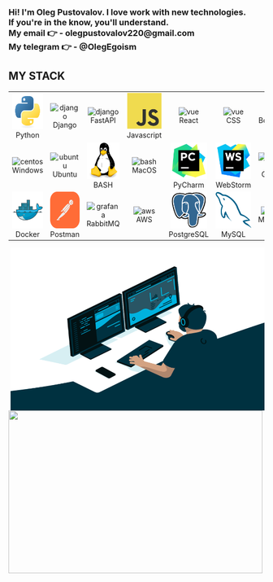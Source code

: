 <h3> 
Hi! I'm Oleg Pustovalov. I love work with new technologies. <br>
If you're in the know, you'll understand. <br>
My email 👉 - olegpustovalov220@gmail.com <br>
My telegram 👉 - @OlegEgoism
</h3>

<h2>MY STACK</h2>
<table>
  <tr>
    <td align="center">
      <img alt="python" height=72px src="https://raw.githubusercontent.com/devicons/devicon/master/icons/python/python-original.svg">
      <br>Python
    </td>
    <td align="center">
      <img alt="django" height=72px src="https://cdn.worldvectorlogo.com/logos/django.svg">
      <br>Django
    </td>
    <td align="center">
      <img alt="django" height=72px src="https://cdn.worldvectorlogo.com/logos/fastapi.svg">
      <br>FastAPI
    </td>
    <td align="center">
      <img alt="javascript" height=72px src="https://raw.githubusercontent.com/devicons/devicon/master/icons/javascript/javascript-original.svg">
      <br>Javascript
    </td>
    <td align="center">
      <img alt="vue" height=72px src="https://miro.medium.com/v2/1*K0a7xINk0RM5gfXGSN68cw.png">
      <br>React
    </td>
    <td align="center">
      <img alt="vue" height=72px src="https://www.svgrepo.com/show/21671/css.svg">
      <br>CSS
    </td>
    <td align="center">
      <img alt="vue" height=72px src="https://www.svgrepo.com/show/330083/bootstrap.svg">
      <br>Bootstrap
    </td>
    <td align="center">
      <img alt="grafana" height=72px src="https://cdn.prod.website-files.com/62038ffc9cd2db4558e3c7b7/623b43bcfcec4ae2e50ca6e3_rest.svg">
      <br>REST API
    </td>
  </tr>
  <tr>
    <td align="center">
      <img alt="centos" height=72px src="https://upload.wikimedia.org/wikipedia/commons/thumb/5/5f/Windows_logo_-_2012.svg/768px-Windows_logo_-_2012.svg.png">
      <br>Windows
    </td>
    <td align="center">
      <img alt="ubuntu" height=72px src="https://user-images.githubusercontent.com/39632170/109294252-25681c80-7857-11eb-9ec4-4fbdad9fadfc.png">
      <br>Ubuntu
    </td>
    <td align="center">
      <img alt="bash" height=72px src="https://raw.githubusercontent.com/devicons/devicon/master/icons/linux/linux-original.svg">
      <br>BASH
    </td>
    <td align="center">
      <img alt="bash" height=72px src="https://img.icons8.com/color/200/mac-logo.png">
      <br>MacOS
    </td>
    <td align="center">
      <img alt="pycharm" height=72px src="https://raw.githubusercontent.com/devicons/devicon/master/icons/pycharm/pycharm-original.svg">
      <br>PyCharm
    </td>
    <td align="center">
      <img alt="webstorm" height=72px src="https://raw.githubusercontent.com/devicons/devicon/master/icons/webstorm/webstorm-original.svg">
      <br>WebStorm
    </td>
    <td align="center">
      <img alt="grafana" height=72px src="https://cdn.worldvectorlogo.com/logos/grafana.svg">
      <br>Grafana
    </td>
    <td align="center">
      <img alt="grafana" height=72px src="https://upload.wikimedia.org/wikipedia/commons/thumb/3/3f/Git_icon.svg/480px-Git_icon.svg.png">
      <br>Git
    </td>
  </tr>
  <tr>
    <td align="center">
      <img alt="docker" height=72px src="https://raw.githubusercontent.com/devicons/devicon/master/icons/docker/docker-original.svg">
      <br>Docker
    </td>
    <td align="center">
      <img alt="docker" height=72px src="https://raw.githubusercontent.com/tandpfun/skill-icons/59059d9d1a2c092696dc66e00931cc1181a4ce1f/icons/Postman.svg">
      <br>Postman
    </td>
    <td align="center">
      <img alt="grafana" height=72px src="https://www.svgrepo.com/show/303576/rabbitmq-logo.svg">
      <br>RabbitMQ
    <td align="center">
      <img alt="aws" height=72px src="https://cdn.worldvectorlogo.com/logos/aws-logo.svg">
      <br>AWS
    </td>
    <td align="center">
      <img alt="postgresql" height=72px src="https://raw.githubusercontent.com/devicons/devicon/master/icons/postgresql/postgresql-original.svg">
      <br>PostgreSQL
    </td>
    <td align="center">
      <img alt="mysql" height=72px src="https://raw.githubusercontent.com/devicons/devicon/master/icons/mysql/mysql-original.svg">
      <br>MySQL
    </td>
    <td align="center">
      <img alt="mysql" height=72px src="https://cdn.worldvectorlogo.com/logos/mongodb-icon-1.svg">
      <br>MongoDB
    </td>
    <td align="center">
      <img alt="mysql" height=72px src="https://www.svgrepo.com/show/342166/redis.svg">
      <br>Redis
    </td>
  </tr>
</table>

<img align="right" alt="GIF" src="https://github.com/DJWOMS/DJWOMS/blob/main/code.gif?raw=true" width="500" height="320" />
<img src="https://j.gifs.com/m2PdjJ.gif" width="500" height="320" />

